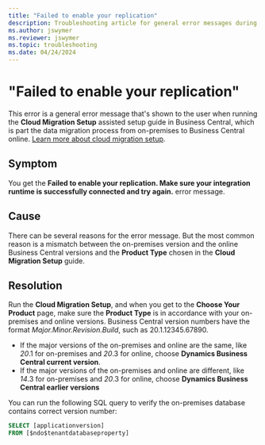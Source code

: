 ```yaml
---
title: "Failed to enable your replication"
description: Troubleshooting article for general error messages during Business Central cloud migration.
ms.author: jswymer 
ms.reviewer: jswymer 
ms.topic: troubleshooting 
ms.date: 04/24/2024
---
```


# "Failed to enable your replication"

This error is a general error message that's shown to the user when running the **Cloud Migration Setup** assisted setup guide in Business Central, which is part the data migration process from on-premises to Business Central online. [Learn more about cloud migration setup](/dynamics365/business-central/dev-itpro/administration/migration-setup).

## Symptom

You get the **Failed to enable your replication. Make sure your integration runtime is successfully connected and try again.** error message.

## Cause

There can be several reasons for the error message. But the most common reason is a mismatch between the on-premises version and the online Business Central versions and the **Product Type** chosen in the **Cloud Migration Setup** guide.

## Resolution

Run the **Cloud Migration Setup**, and when you get to the **Choose Your Product** page, make sure the **Product Type** is in accordance with your on-premises and online versions. Business Central version numbers have the format *Major.Minor.Revision.Build*, such as 20.1.12345.67890.

- If the major versions of the on-premises and online are the same, like *20*.1 for on-premises and *20*.3 for online, choose **Dynamics Business Central current version**. 
- If the major versions of the on-premises and online are different, like *14*.3  for on-premises and *20*.3  for online, choose **Dynamics Business Central earlier versions**

You can run the following SQL query to verify the on-premises database contains correct version number:

```sql
SELECT [applicationversion]
FROM [$ndo$tenantdatabaseproperty]
```
